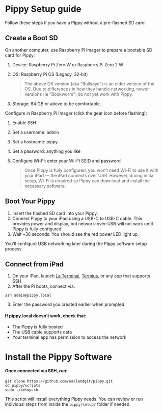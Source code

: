 # Pippy Setup guide

Follow these steps if you have a Pippy without a pre-flashed SD card.

## Create a Boot SD

On another computer, use Raspberry Pi Imager to prepare a bootable SD card for Pippy:

1. Device: Raspberry Pi Zero W or Raspberry Pi Zero 2 W
2. OS: Raspberry Pi OS (Legacy, 32-bit)

    > The above OS version (aka "Bullseye") is an older version of the OS.
    > Due to differences in how they handle networking, newer versions (ie "Bookworm") do not yet work with Pippy.

4. Storage: 64 GB or above to be comfortable.

Configure in Raspberry Pi Imager (click the gear icon before flashing):

1. Enable SSH
2. Set a username: admin
3. Set a hostname: pippy
4. Set a password: anything you like
5. Configure Wi-Fi: enter your Wi-Fi SSID and password

    > Once Pippy is fully configured, you won’t need Wi-Fi to use it with your iPad — the iPad connects over USB.
    > However, during initial setup, Wi-Fi is required so Pippy can download and install the necessary software.

## Boot Your Pippy

1. Insert the flashed SD card into your Pippy.
2. Connect Pippy to your iPad using a USB-C to USB-C cable. This provides power and display, but network-over-USB will not work until Pippy is fully configured.
3. Wait ~30 seconds. You should see the red power LED light up.

You’ll configure USB networking later during the Pippy software setup process.

## Connect from iPad

1. On your iPad, launch [La Terminal](https://apps.apple.com/us/app/la-terminal-ssh-client/id1629902861), [Termius](https://apps.apple.com/us/app/termius-modern-ssh-client/id549039908), or any app that supports SSH.
2. After the Pi boots, connect via:

```
ssh admin@pippy.local
```

3. Enter the password you created earlier when prompted.

#### If pippy.local doesn’t work, check that:

- The Pippy is fully booted
- The USB cable supports data
- Your terminal app has permission to access the network

# Install the Pippy Software

#### Once connected via SSH, run:

```
git clone https://github.com/oaklandgit/pippy.git
cd pippy/scripts
sudo ./setup.sh
```

This script will install everything Pippy needs. You can review or run individual steps from inside the `pippy/setup/` folder if needed.
